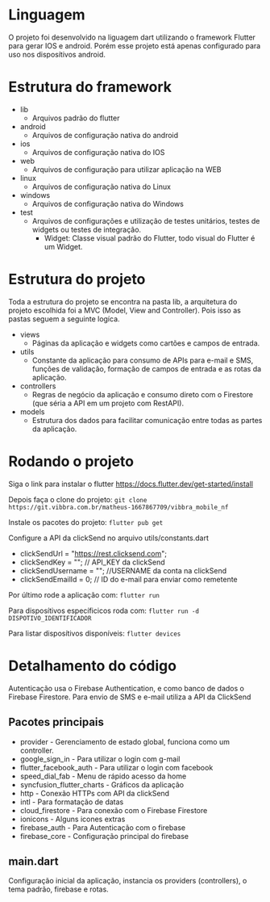 # Linguagem
O projeto foi desenvolvido na liguagem dart utilizando o framework Flutter para gerar IOS e android. Porém esse projeto está apenas configurado para uso nos disposítivos android.

# Estrutura do framework
- lib
    - Arquivos padrão do flutter
- android
    - Arquivos de configuração nativa do android
- ios
    - Arquivos de configuração nativa do IOS
- web
    - Arquivos de configuração para utilizar aplicação na WEB
- linux
    - Arquivos de configuração nativa do Linux
- windows
    - Arquivos de configuração nativa do Windows
- test
    - Arquivos de configurações e utilização de testes unitários, testes de widgets ou testes de integração.
        - Widget: Classe visual padrão do Flutter, todo visual do Flutter é um Widget.

# Estrutura do projeto
Toda a estrutura do projeto se encontra na pasta lib, a arquitetura do projeto escolhida foi a MVC (Model, View and Controller). Pois isso as pastas seguem a seguinte logíca.

- views
    - Páginas da aplicação e widgets como cartões e campos de entrada.
- utils
    - Constante da aplicação para consumo de APIs para e-mail e SMS, funções de validação, formação de campos de entrada e as rotas da aplicação.
- controllers
    - Regras de negócio da aplicação e consumo direto com o Firestore (que séria a API em um projeto com RestAPI).
- models
    - Estrutura dos dados para facilitar comunicação entre todas as partes da aplicação.

# Rodando o projeto

Siga o link para instalar o flutter https://docs.flutter.dev/get-started/install

Depois faça o clone do projeto:
`git clone https://git.vibbra.com.br/matheus-1667867709/vibbra_mobile_nf`

Instale os pacotes do projeto: `flutter pub get`

Configure a API da clickSend no arquivo utils/constants.dart
- clickSendUrl = "https://rest.clicksend.com";
- clickSendKey = ""; // API_KEY da clickSend
- clickSendUsername = ""; //USERNAME da conta na clickSend
- clickSendEmailId = 0; // ID do e-mail para enviar como remetente 

Por último rode a aplicação com: `flutter run`

Para disposítivos específicicos roda com: `flutter run -d DISPOTIVO_IDENTIFICADOR`

Para listar disposítivos disponíveis: `flutter devices`

# Detalhamento do código
Autenticação usa o Firebase Authentication, e como banco de dados o Firebase Firestore.
Para envio de SMS e e-mail utiliza a API da ClickSend

## Pacotes principais
- provider - Gerenciamento de estado global, funciona como um controller.
- google_sign_in - Para utilizar o login com g-mail
- flutter_facebook_auth - Para utilizar o login com facebook
- speed_dial_fab - Menu de rápido acesso da home
- syncfusion_flutter_charts - Gráficos da aplicação
- http - Conexão HTTPs com API da clickSend
- intl - Para formatação de datas
- cloud_firestore - Para conexão com o Firebase Firestore
- ionicons - Alguns icones extras
- firebase_auth - Para Autenticação com o firebase
- firebase_core - Configuração principal do firebase
## main.dart
Configuração inicial da aplicação, instancia os providers (controllers), o tema padrão, firebase e rotas.




